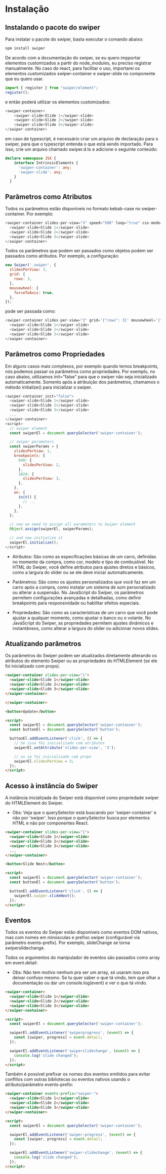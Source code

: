 # Instalação

## Instalando o pacote do swiper

Para instalar o pacote do swiper, basta executar o comando abaixo:

```bash
npm install swiper
```

De acordo com a documentação do swiper, se eu quero impportar elementos customizados a partir do node_modules, eu preciso registrar manualmente. No caso do react, para facilitar o uso, importarei os elementos customizados swiper-container e swiper-slide no componente que eu quero usar.

```javascript
import { register } from "swiper/element";
register();
```

e então poderá utilizar os elementos customizados:

```javascript
<swiper-container>
	<swiper-slide>Slide 1</swiper-slide>
	<swiper-slide>Slide 2</swiper-slide>
	<swiper-slide>Slide 3</swiper-slide>
</swiper-container>
```

em caso de typescript, é necessário criar um arquivo de declaração para o swiper, para que o typescript entenda o que está sendo importado. Para isso, crie um arquivo chamado swiper.d.ts e adicione o seguinte conteúdo:

```typescript
declare namespace JSX {
	interface IntrinsicElements {
	  'swiper-container': any;
	  'swiper-slide': any;
	}
  }
```

## Parâmetros como Atributos

Todos os parâmetros estão disponíveis no formato kebab-case no swiper-container. Por exemplo:

```javascript
<swiper-container slides-per-view="3" speed="500" loop="true" css-mode="true">
  <swiper-slide>Slide 1</swiper-slide>
  <swiper-slide>Slide 2</swiper-slide>
  <swiper-slide>Slide 3</swiper-slide>
</swiper-container>
```

Todos os parâmetros que podem ser passados como objetos podem ser passados como atributos. Por exemplo, a configuração:

```javascript
new Swiper('.swiper', {
  slidesPerView: 3,
  grid: {
    rows: 3,
  },
  mousewheel: {
    forceToAxis: true,
  },
});
```

pode ser passada como:

```javascript
<swiper-container slides-per-view="3" grid='{"rows": 3}' mousewheel='{"forceToAxis": true}'>
  <swiper-slide>Slide 1</swiper-slide>
  <swiper-slide>Slide 2</swiper-slide>
  <swiper-slide>Slide 3</swiper-slide>
</swiper-container>
```

## Parâmetros como Propriedades

Em alguns casos mais complexos, por exemplo quando temos breakpoints, nós podemos passar os parâmetros como propriedades. Por exemplo, no caso abaixo, utilizamos init="false" para que o swiper não seja inicializado automaticamente. Somento após a atribuição dos parâmetros, chamamos o método initialize() para inicializar o swiper.

```javascript
<swiper-container init="false">
  <swiper-slide>Slide 1</swiper-slide>
  <swiper-slide>Slide 2</swiper-slide>
  <swiper-slide>Slide 3</swiper-slide>
  ...
</swiper-container>
<script>
  // swiper element
  const swiperEl = document.querySelector('swiper-container');

  // swiper parameters
  const swiperParams = {
    slidesPerView: 1,
    breakpoints: {
      640: {
        slidesPerView: 2,
      },
      1024: {
        slidesPerView: 3,
      },
    },
    on: {
      init() {
        // ...
      },
    },
  };

  // now we need to assign all parameters to Swiper element
  Object.assign(swiperEl, swiperParams);

  // and now initialize it
  swiperEl.initialize();
</script>
```

* Atributos: São como as especificações básicas de um carro, definidas no momento da compra, como cor, modelo e tipo de combustível. No HTML do Swiper, você define atributos para ajustes diretos e básicos, como a largura do slider ou se ele deve iniciar automaticamente.

* Parâmetros: São como os ajustes personalizados que você faz em um carro após a compra, como instalar um sistema de som personalizado ou alterar a suspensão. No JavaScript do Swiper, os parâmetros permitem configurações avançadas e detalhadas, como definir breakpoints para responsividade ou habilitar efeitos especiais.

* Propriedades: São como as características de um carro que você pode ajustar a qualquer momento, como ajustar o banco ou o volante. No JavaScript do Swiper, as propriedades permitem ajustes dinâmicos e instantâneos, como alterar a largura do slider ou adicionar novos slides.

## Atualizando parâmetros

Os parâmetros do Swiper podem ser atualizados diretamente alterando os atributos do elemento Swiper ou as propriedades do HTMLElement (se ele foi inicializado com props).

```html
<swiper-container slides-per-view="1">
  <swiper-slide>Slide 1</swiper-slide>
  <swiper-slide>Slide 2</swiper-slide>
  <swiper-slide>Slide 3</swiper-slide>
</swiper-container>

</swiper-container>

<button>Update</button>

<script>
  const swiperEl = document.querySelector('swiper-container');
  const buttonEl = document.querySelector('button');

  buttonEl.addEventListener('click', () => {
	// Se isso foi inicializado com atributos
    swiperEl.setAttribute('slides-per-view', '3');

	// ou se foi inicializado com props
    swiperEl.slidesPerView = 3;
  });
</script>
```
## Acesso à instância do Swiper

A instância inicializada do Swiper está disponível como propriedade swiper do HTMLElement do Swiper.

* Obs: Veja que o querySelector está buscando por 'swiper-container' e não por 'swiper'. Isso porque o querySelector busca por elementos HTML e não por componentes React.

```html
<swiper-container slides-per-view="1">
  <swiper-slide>Slide 1</swiper-slide>
  <swiper-slide>Slide 2</swiper-slide>
  <swiper-slide>Slide 3</swiper-slide>
  ...
</swiper-container>

<button>Slide Next</button>

<script>
  const swiperEl = document.querySelector('swiper-container');
  const buttonEl = document.querySelector('button');

  buttonEl.addEventListener('click', () => {
    swiperEl.swiper.slideNext();
  });
</script>
```

## Eventos

Todos os eventos do Swiper estão disponíveis como eventos DOM nativos, mas com nomes em minúsculas e prefixo swiper (configurável via parâmetro events-prefix). Por exemplo, slideChange se torna swiperslidechange.

Todos os argumentos do manipulador de eventos são passados como array em event.detail:

* Obs: Não tem motivo nenhum pra ser um array, só usaram isso pra deixar confuso mesmo. Se tu quer saber o que tá vindo, tem que olhar a documentação ou dar um console.log(event) e ver o que tá vindo.

```html
<swiper-container>
  <swiper-slide>Slide 1</swiper-slide>
  <swiper-slide>Slide 2</swiper-slide>
  <swiper-slide>Slide 3</swiper-slide>
</swiper-container>

<script>
  const swiperEl = document.querySelector('swiper-container');

  swiperEl.addEventListener('swiperprogress', (event) => {
    const [swiper, progress] = event.detail;
  });

  swiperEl.addEventListener('swiperslidechange', (event) => {
    console.log('slide changed');
  });
</script>
```

Também é possível prefixar os nomes dos eventos emitidos para evitar conflitos com outras bibliotecas ou eventos nativos usando o atributo/parâmetro events-prefix:

```html
<swiper-container events-prefix="swiper-">
  <swiper-slide>Slide 1</swiper-slide>
  <swiper-slide>Slide 2</swiper-slide>
  <swiper-slide>Slide 3</swiper-slide>
</swiper-container>

<script>
  const swiperEl = document.querySelector('swiper-container');

  swiperEl.addEventListener('swiper-progress', (event) => {
    const [swiper, progress] = event.detail;
  });

  swiperEl.addEventListener('swiper-slidechange', (event) => {
    console.log('slide changed');
  });
</script>
```
